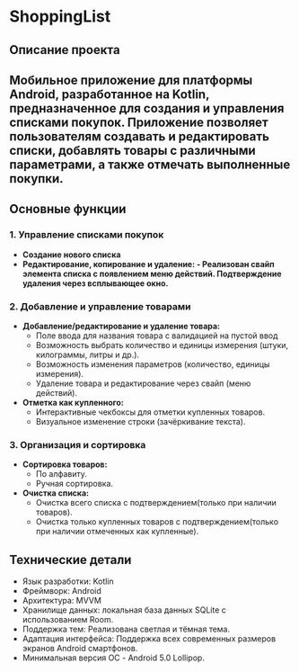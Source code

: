 # ShoppingList

## Описание проекта
Мобильное приложение для платформы Android, разработанное на Kotlin, предназначенное для создания и управления списками покупок.
Приложение позволяет пользователям создавать и редактировать списки, добавлять товары с различными параметрами, а также отмечать выполненные покупки.
---

## Основные функции

### 1. Управление списками покупок
- **Создание нового списка** 
- **Редактирование, копирование и удаление: - Реализован свайп элемента списка с появлением меню действий. Подтверждение удаления через всплывающее окно.**

### 2. Добавление и управление товарами
- **Добавление/редактирование и удаление товара:**
  - Поле ввода для названия товара с валидацией на пустой ввод
  - Возможность выбрать количество и единицы измерения (штуки, килограммы, литры и др.).
  - Возможность изменения параметров (количество, единицы измерения).
  - Удаление товара и редактирование через свайп (меню действий).
- **Отметка как купленного:**
  - Интерактивные чекбоксы для отметки купленных товаров.
  - Визуальное изменение строки (зачёркивание текста).
  
### 3. Организация и сортировка
- **Сортировка товаров:**
  - По алфавиту.
  - Ручная сортировка.
- **Очистка списка:**
  - Очистка всего списка с подтверждением(только при наличии товаров).
  - Очистка только купленных товаров с подтверждением(только при наличии отмеченных как купленные).

## Технические детали
- Язык разработки: Kotlin
- Фреймворк: Android
- Архитектура: MVVM
- Хранилище данных: локальная база данных SQLite с использованием Room.
- Поддержка тем: Реализована светлая и тёмная тема.
- Адаптация интерфейса: Поддержка всех современных размеров экранов Android смартфонов.
- Минимальная версия ОС - Android 5.0 Lollipop.
